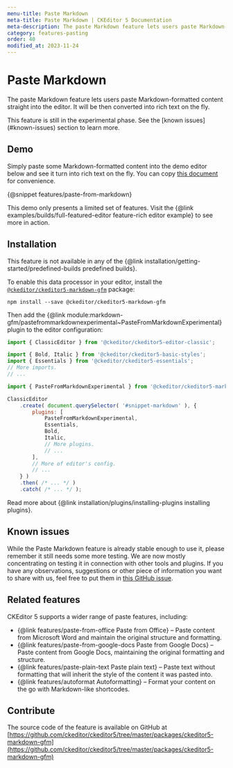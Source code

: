 ```yaml
---
menu-title: Paste Markdown
meta-title: Paste Markdown | CKEditor 5 Documentation
meta-description: The paste Markdown feature lets users paste Markdown-formatted content straight into CKEditor 5.
category: features-pasting
order: 40
modified_at: 2023-11-24
---
```


# Paste Markdown

The paste Markdown feature lets users paste Markdown-formatted content straight into the editor. It will be then converted into rich text on the fly.

<info-box warning>
	This feature is still in the experimental phase. See the [known issues](#known-issues) section to learn more.
</info-box>

## Demo

Simply paste some Markdown-formatted content into the demo editor below and see it turn into rich text on the fly. You can copy [this document](%BASE_PATH%/assets/markdown.txt) for convenience.

{@snippet features/paste-from-markdown}

<info-box info>
	This demo only presents a limited set of features. Visit the {@link examples/builds/full-featured-editor feature-rich editor example} to see more in action.
</info-box>

## Installation

<info-box info>
	This feature is not available in any of the {@link installation/getting-started/predefined-builds predefined builds}.
</info-box>

To enable this data processor in your editor, install the [`@ckeditor/ckeditor5-markdown-gfm`](https://www.npmjs.com/package/@ckeditor/ckeditor5-markdown-gfm) package:

```
npm install --save @ckeditor/ckeditor5-markdown-gfm
```

Then add the {@link module:markdown-gfm/pastefrommarkdownexperimental~PasteFromMarkdownExperimental} plugin to the editor configuration:

```js
import { ClassicEditor } from '@ckeditor/ckeditor5-editor-classic';

import { Bold, Italic } from '@ckeditor/ckeditor5-basic-styles';
import { Essentials } from '@ckeditor/ckeditor5-essentials';
// More imports.
// ...

import { PasteFromMarkdownExperimental } from '@ckeditor/ckeditor5-markdown-gfm';

ClassicEditor
	.create( document.querySelector( '#snippet-markdown' ), {
		plugins: [
			PasteFromMarkdownExperimental,
			Essentials,
			Bold,
			Italic,
			// More plugins.
			// ...
		],
		// More of editor's config.
		// ...
	} )
	.then( /* ... */ )
	.catch( /* ... */ );

```

<info-box info>
	Read more about {@link installation/plugins/installing-plugins installing plugins}.
</info-box>

## Known issues

While the Paste Markdown feature is already stable enough to use it, please remember it still needs some more testing. We are now mostly concentrating on testing it in connection with other tools and plugins. If you have any observations, suggestions or other piece of information you want to share with us, feel free to put them in [this GitHub issue](https://github.com/ckeditor/ckeditor5/issues/2321).

## Related features

CKEditor&nbsp;5 supports a wider range of paste features, including:
* {@link features/paste-from-office Paste from Office} &ndash; Paste content from Microsoft Word and maintain the original structure and formatting.
* {@link features/paste-from-google-docs Paste from Google Docs} &ndash; Paste content from Google Docs, maintaining the original formatting and structure.
* {@link features/paste-plain-text Paste plain text} &ndash; Paste text without formatting that will inherit the style of the content it was pasted into.
* {@link features/autoformat Autoformatting} &ndash; Format your content on the go with Markdown-like shortcodes.

## Contribute

The source code of the feature is available on GitHub at [https://github.com/ckeditor/ckeditor5/tree/master/packages/ckeditor5-markdown-gfm](https://github.com/ckeditor/ckeditor5/tree/master/packages/ckeditor5-markdown-gfm)
